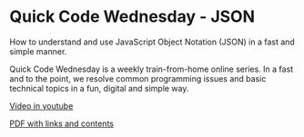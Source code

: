 # Quick Code Wednesday - JSON

How to understand and use JavaScript Object Notation (JSON) in a fast and simple manner.

Quick Code Wednesday is a weekly train-from-home online series. In a fast and to the point, we resolve common programming issues and basic technical topics in a fun, digital and simple way.

[Video in youtube](https://www.youtube.com/watch?v=4SJk9D9c3dU)

[PDF with links and contents](https://github.com/RmldLnznSV/QCW-JSON/blob/master/QCW-JSON%202020-06.pdf)
